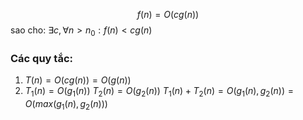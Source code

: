$$
f(n) = O(cg(n))
$$
sao cho: $\exists c, \forall n > n_0 : f(n) < cg(n)$

### Các quy tắc:
1. $T(n) = O(cg(n)) = O(g(n))$
2. $T_1(n) = O(g_1(n))$
   $T_2(n) = O(g_2(n))$
   $T_1(n) + T_2(n) = O(g_1(n), g_2(n)) = O(max(g_1(n), g_2(n)))$
